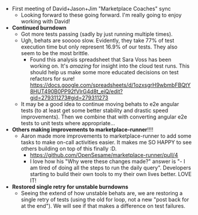 - First meeting of David+Jason+Jim "Marketplace Coaches" sync
	- Looking forward to these going forward. I'm really going to enjoy working with David!
- **Continued burndown**
	- Got more tests passing (sadly by just running multiple times).
	- Ugh, behats are sooooo slow. Evidently, they take 77% of test execution time but only represent 16.9% of our tests. They also seem to be the most brittle.
		- Found this analysis spreadsheet that Sara Voss has been working on. It's _amazing_ for insight into the cloud test runs. This should help us make some more educated decisions on test refactors for sure! https://docs.google.com/spreadsheets/d/1ozxsgrH9wbmbFBQtY8HUT490B0PP92fVlrG4d8t_eiQ/edit?gid=279311273#gid=279311273
	- It may be a good idea to continue moving behats to e2e angular tests (to at least get some better stability and drastic speed improvements). Then we combine that with converting angular e2e tests to unit tests where appropriate...
- **Others making improvements to marketplace-runner**!!!!
	- Aaron made more improvements to marketplace-runner to add some tasks to make on-call activities easier. It makes me SO HAPPY to see others building on top of this finally :D.
		- https://github.com/OpenSesame/marketplace-runner/pull/4
		- I love how his "Why were these changes made?" answer is "- I am tired of doing all the steps to run the daily query". Developers starting to build their own tools to my their own lives better. LOVE IT!
- **Restored single retry for unstable burndowns**
	- Seeing the extend of how unstable behats are, we are restoring a single retry of tests (using the old for loop, not a new "post back for at the end"). We will see if that makes a difference on test failures.